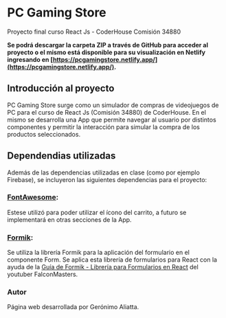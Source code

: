 # PC Gaming Store
Proyecto final curso React Js - CoderHouse Comisión 34880

**Se podrá descargar la carpeta ZIP a través de GitHub para acceder al proyecto o el mismo está disponible para su visualización en Netlify ingresando en [https://pcgamingstore.netlify.app/](https://pcgamingstore.netlify.app/).**

## Introducción al proyecto

PC Gaming Store surge como un simulador de compras de videojuegos de PC para el curso de React Js (Comisión 34880) de CoderHouse. En el mismo se desarrolla una App que permite navegar al usuario por distintos componentes y permitir la interacción para simular la compra de los productos seleccionados.

## Dependendias utilizadas

Además de las dependencias utilizadas en clase (como por ejemplo Firebase), se incluyeron las siguientes dependencias para el proyecto:

### [FontAwesome](https://fontawesome.com/v5/docs/web/use-with/react):
Estese utilizó para poder utilizar el ícono del carrito, a futuro se implementará en otras secciones de la App.
### [Formik](https://formik.org/):
Se utiliza la librería Formik para la aplicación del formulario en el componente Form. Se aplica esta librería de formularios para React con la ayuda de la [Guía de Formik - Librería para Formularios en React](https://www.youtube.com/watch?v=2Xs1DAzYHXY) del youtuber FalconMasters.


### Autor

Página web desarrollada por Gerónimo Aliatta.